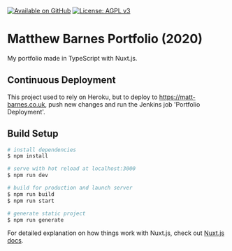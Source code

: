 [![Available on GitHub](https://img.shields.io/badge/Available%20on-GitHub-white?style=flat-square&logo=github)](https://github.com/mb2g17/Portfolio2020)
[![License: AGPL v3](https://img.shields.io/badge/Licenced%20under-AGPLv3-blue?logo=gnu)](https://www.gnu.org/licenses/agpl-3.0)

# Matthew Barnes Portfolio (2020)

My portfolio made in TypeScript with Nuxt.js.

## Continuous Deployment
This project used to rely on Heroku, but to deploy to https://matt-barnes.co.uk, push new changes and run the Jenkins job 'Portfolio Deployment'.

## Build Setup

```bash
# install dependencies
$ npm install

# serve with hot reload at localhost:3000
$ npm run dev

# build for production and launch server
$ npm run build
$ npm run start

# generate static project
$ npm run generate
```

For detailed explanation on how things work with Nuxt.js, check out [Nuxt.js docs](https://nuxtjs.org).
